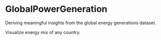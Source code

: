 # GlobalPowerGeneration

Deriving meaningful insights from the global energy generations dataset.

Visualize energy mix of any country.


